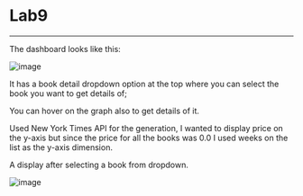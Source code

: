 # Lab9
---
The dashboard looks like this:

![image](https://user-images.githubusercontent.com/100991200/234472793-ca832d62-7a48-4d22-b268-6633fd3763cd.png)

It has a book detail dropdown option at the top where you can select the book you want to get details of;

You can hover on the graph also to get details of it.

Used New York Times API for the generation, I wanted to display price on the y-axis but since the price for all the books was 0.0 I used weeks on the list as the y-axis dimension.

A display after selecting a book from dropdown.

![image](https://user-images.githubusercontent.com/100991200/234473166-6a1718b7-6ca5-4746-b792-c1453efadb50.png)
